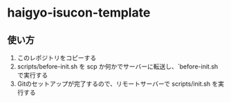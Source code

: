 # haigyo-isucon-template

## 使い方

1. このレポジトリをコピーする
2. scripts/before-init.sh を scp か何かでサーバーに転送し、`before-init.sh <remote-repository-url> で実行する
3. Gitのセットアップが完了するので、リモートサーバーで scripts/init.sh を実行する
